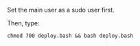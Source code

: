 Set the main user as a sudo user first.

Then, type:

    chmod 700 deploy.bash && bash deploy.bash
